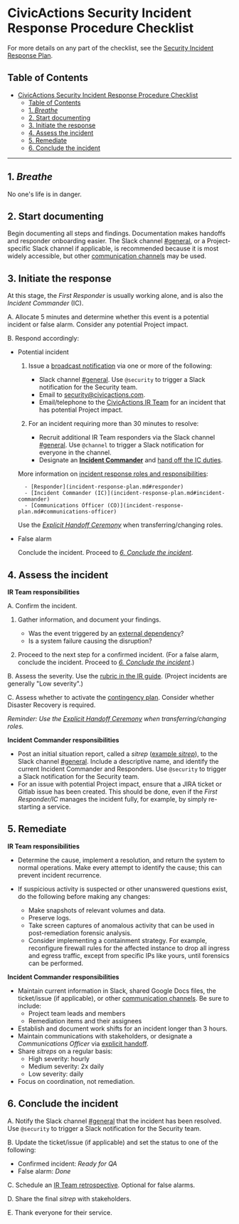 # CivicActions Security Incident Response Procedure Checklist

For more details on any part of the checklist, see the [Security Incident Response Plan](incident-response-plan.md).

## Table of Contents

<!--ts-->

- [CivicActions Security Incident Response Procedure Checklist](#civicactions-security-incident-response-procedure-checklist)
  - [Table of Contents](#table-of-contents)
  - [1. <em>Breathe</em>](#1-breathe)
  - [2. Start documenting](#2-start-documenting)
  - [3. Initiate the response](#3-initiate-the-response)
  - [4. Assess the incident](#4-assess-the-incident)
  - [5. Remediate](#5-remediate)
  - [6. Conclude the incident](#6-conclude-the-incident)

<!-- Added by: fen, at: Wed Jan 20 04:09:41 PM EST 2021 -->

<!--te-->

---

## 1. _Breathe_

No one's life is in danger.

## 2. Start documenting

Begin documenting all steps and findings. Documentation makes handoffs and responder onboarding easier. The Slack channel [#general](https://civicactions.slack.com/messages/general/), or a Project-specific Slack channel if applicable, is recommended because it is most widely accessible, but other [communication channels](incident-response-plan.md#communication-channels) may be used.

## 3. Initiate the response

At this stage, the _First Responder_ is usually working alone, and is also the _Incident Commander_ (IC).

A. Allocate 5 minutes and determine whether this event is a potential incident or false alarm. Consider any potential Project impact.

B. Respond accordingly:

- Potential incident

  1.  Issue a [broadcast notification](incident-response-plan.md#communication-channels) via one or more of the following:

      - Slack channel [#general](https://civicactions.slack.com/messages/general/). Use `@security` to trigger a Slack notification for the Security team.
      - Email to [security@civicactions.com](mailto:security@civicactions.com).
      - Email/telephone to the [CivicActions IR Team](https://drive.google.com/open?id=1P9TePYm2Gkly8EjxCzA2EmlTjUIBypE7-CbCZrRN1EA) for an incident that has potential Project impact.

  2.  For an incident requiring more than 30 minutes to resolve:

      - Recruit additional IR Team responders via the Slack channel [#general](https://civicactions.slack.com/messages/general/). Use `@channel` to trigger a Slack notification for everyone in the channel.
      - Designate an [**Incident Commander**](incident-response-plan.md#incident-commander) and [hand off the IC duties](incident-response-plan.md#explicit-handoff-ceremony).

  More information on [incident response roles and responsibilities](incident-response-plan.md#roles-and-responsibilities):

        - [Responder](incident-response-plan.md#responder)
        - [Incident Commander (IC)](incident-response-plan.md#incident-commander)
        - [Communications Officer (CO)](incident-response-plan.md#communications-officer)

  Use the [_Explicit Handoff Ceremony_](incident-response-plan.md#explicit-handoff-ceremony) when transferring/changing roles.

- False alarm

  Conclude the incident. Proceed to [_6. Conclude the incident_](#6-conclude-the-incident).

## 4. Assess the incident

**IR Team responsibilities**

A. Confirm the incident.

1. Gather information, and document your findings.

   - Was the event triggered by an [external dependency](contingency-plan.md#external-dependencies)?
   - Is a system failure causing the disruption?

2. Proceed to the next step for a confirmed incident. (For a false alarm, conclude the incident. Proceed to [_6. Conclude the incident_](#6-conclude-the-incident).)

B. Assess the severity. Use the [rubric in the IR guide](incident-response-plan.md#incident-severities). (Project incidents are generally "Low severity".)

C. Assess whether to activate the [contingency plan](contingency-plan.md). Consider whether Disaster Recovery is required.

_Reminder: Use the [Explicit Handoff Ceremony](incident-response-plan.md#explicit-handoff-ceremony) when transferring/changing roles._

**Incident Commander responsibilities**

- Post an initial situation report, called a _sitrep_ ([example _sitrep_](incident-response-plan.md#4-assess-the-incident)), to the Slack channel [#general](https://civicactions.slack.com/messages/general/). Include a descriptive name, and identify the current Incident Commander and Responders. Use `@security` to trigger a Slack notification for the Security team.
- For an issue with potential Project impact, ensure that a JIRA ticket or Gitlab issue has been created. This should be done, even if the _First Responder/IC_ manages the incident fully, for example, by simply re-starting a service.

## 5. Remediate

**IR Team responsibilities**

- Determine the cause, implement a resolution, and return the system to normal operations. Make every attempt to identify the cause; this can prevent incident recurrence.

- If suspicious activity is suspected or other unanswered questions exist, do the following before making any changes:

  - Make snapshots of relevant volumes and data.
  - Preserve logs.
  - Take screen captures of anomalous activity that can be used in post-remediation forensic analysis.
  - Consider implementing a containment strategy. For example, reconfigure firewall rules for the affected instance to drop all ingress and egress traffic, except from specific IPs like yours, until forensics can be performed.

**Incident Commander responsibilities**

- Maintain current information in Slack, shared Google Docs files, the ticket/issue (if applicable), or other [communication channels](incident-response-plan.md#communication-channels). Be sure to include:
  - Project team leads and members
  - Remediation items and their assignees
- Establish and document work shifts for an incident longer than 3 hours.
- Maintain communications with stakeholders, or designate a _Communications Officer_ via [explicit handoff](incident-response-plan.md#explicit-handoff-ceremony).
- Share _sitreps_ on a regular basis:
  - High severity: hourly
  - Medium severity: 2x daily
  - Low severity: daily
- Focus on coordination, not remediation.

## 6. Conclude the incident

A. Notify the Slack channel [#general](https://civicactions.slack.com/messages/general/) that the incident has been resolved. Use `@security` to trigger a Slack notification for the Security team.

B. Update the ticket/issue (if applicable) and set the status to one of the following:

- Confirmed incident: _Ready for QA_
- False alarm: _Done_

C. Schedule an [IR Team retrospective](incident-response-plan.md#conducting-a-retrospective). Optional for false alarms.

D. Share the final _sitrep_ with stakeholders.

E. Thank everyone for their service.
